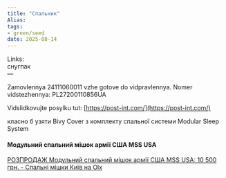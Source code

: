 ```yaml
---
title: "Спальник"
Alias: 
tags:
- green/seed
date: 2025-08-14
---
```

Links:  
снугпак  
—

Zamovlennya 24111060011 vzhe gotove do vidpravlennya. Nomer vidstezhennya: PL27200110856UA

Vidslidkovujte posylku tut: [https://post-int.com/](https://post-int.com/)


класно б узяти Bivy Cover з комплекту спальної системи Modular Sleep System
#### Модульний спальний мішок армії США MSS USA
[РОЗПРОДАЖ Модульний спальний мішок армії США MSS USA: 10 500 грн. - Спальні мішки Київ на Olx](https://www.olx.ua/d/uk/obyavlenie/rozprodazh-modulniy-spalniy-mshok-arm-ssha-mss-usa-IDTFWBM.html)
